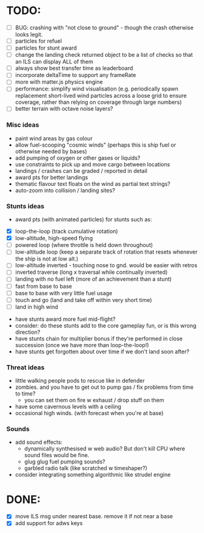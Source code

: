 # TODO:

-   [ ] BUG: crashing with "not close to ground" - though the crash otherwise looks legit.
-   [ ] particles for refuel
-   [ ] particles for stunt award
-   [ ] change the landing check returned object to be a list of checks so that an ILS can display ALL of them
-   [ ] always show best transfer time as leaderboard
-   [ ] incorporate deltaTime to support any frameRate
-   [ ] more with matter.js physics engine
-   [ ] performance: simplify wind visualisation (e.g. periodically spawn replacement short-lived wind particles across a loose grid to ensure coverage, rather than relying on coverage through large numbers)
-   [ ] better terrain with octave noise layers?

### Misc ideas

-   paint wind areas by gas colour
-   allow fuel-scooping "cosmic winds" (perhaps this is ship fuel or otherwise needed by bases)
-   add pumping of oxygen or other gases or liquids?
-   use constraints to pick up and move cargo between locations
-   landings / crashes can be graded / reported in detail
-   award pts for better landings
-   thematic flavour text floats on the wind as partial text strings?
-   auto-zoom into collision / landing sites?

### Stunts ideas

-   award pts (with animated particles) for stunts such as:
-   [x] loop-the-loop (track cumulative rotation)
-   [x] low-altitude, high-speed flying
-   [ ] powered loop (where throttle is held down throughout)
-   [ ] low-altitude loop (keep a separate track of rotation that resets whenever the ship is not at low alt.)
-   [ ] low-altitude inverted - touching nose to gnd. would be easier with retros
-   [ ] inverted traverse (long x traversal while continually inverted)
-   [ ] landing with no fuel left (more of an achievement than a stunt)
-   [ ] fast from base to base
-   [ ] base to base with very little fuel usage
-   [ ] touch and go (land and take off within very short time)
-   [ ] land in high wind
-   have stunts award more fuel mid-flight?
-   consider: do these stunts add to the core gameplay fun, or is this wrong direction?
-   have stunts chain for multiplier bonus if they're performed in close succession (once we have more than loop-the-loop!)
-   have stunts get forgotten about over time if we don't land soon after?

### Threat ideas

-   little walking people pods to rescue like in defender
-   zombies. and you have to get out to pump gas / fix problems from time to time?
    -   you can set them on fire w exhaust / drop stuff on them
-   have some cavernous levels with a ceiling
-   occasional high winds. (with forecast when you're at base)

### Sounds

-   add sound effects:
    -   dynamically synthesised w web audio? But don't kill CPU where sound files would be fine.
    -   glug glug fuel pumping sounds?
    -   garbled radio talk (like scratched w timeshaper?)
-   consider integrating something algorithmic like strudel engine

# DONE:

-   [x] move ILS msg under nearest base. remove it if not near a base
-   [x] add support for adws keys
